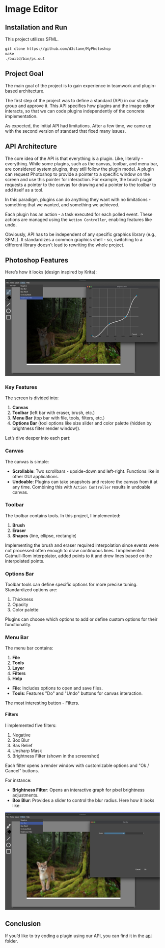 # Image Editor

## Installation and Run

This project utilizes SFML.

```
git clone https://github.com/d3clane/MyPhotoshop
make
./build/bin/ps.out
```


## Project Goal

The main goal of the project is to gain experience in teamwork and plugin-based architecture.  

The first step of the project was to define a standard (API) in our study group and approve it. This API specifies how plugins and the image editor interacts, so that we can code plugins independently of the concrete implementation.

As expected, the initial API had limitations. After a few time, we came up with the second version of standard that fixed many issues.  

## API Architecture

The core idea of the API is that everything is a plugin. Like, literally - everything. While some plugins, such as the canvas, toolbar, and menu bar, are considered system plugins, they still follow the plugin model. A plugin can request Photoshop to provide a pointer to a specific window on the screen and use this pointer for interaction. For example, the brush plugin requests a pointer to the canvas for drawing and a pointer to the toolbar to add itself as a tool.  

In this paradigm, plugins can do anything they want with no limitations - something that we wanted, and something we achieved.

Each plugin has an action - a task executed for each polled event. These actions are managed using the `Action Controller`, enabling features like undo. 

Obviously, API has to be independent of any specific graphics library (e.g., SFML). It standardizes a common graphics shell - so, switching to a different library doesn't lead to rewriting the whole project.

## Photoshop Features

Here’s how it looks (design inspired by Krita):  

![Image editor](ReadmeAssets/ImageEditor.png)  

### Key Features  

The screen is divided into:  
1. **Canvas**  
2. **Toolbar** (left bar with eraser, brush, etc.)  
3. **Menu Bar** (top bar with file, tools, filters, etc.)  
4. **Options Bar** (tool options like size slider and color palette (hidden by brightness filter render window)).  

Let’s dive deeper into each part:

### Canvas  

The canvas is simple:  
- **Scrollable**: Two scrollbars - upside-down and left-right. Functions like in other GUI applications.  
- **Undoable**: Plugins can take snapshots and restore the canvas from it at any time. Combining this with `Action Controller` results in undoable canvas. 

### Toolbar  

The toolbar contains tools. In this project, I implemented:  
1. **Brush**  
2. **Eraser**  
3. **Shapes** (line, ellipse, rectangle)  

Implementing the brush and eraser required interpolation since events were not processed often enough to draw continuous lines. I implemented Catmull-Rom interpolator, added points to it and drew lines based on the interpolated points.  

### Options Bar  

Toolbar tools can define specific options for more precise tuning. Standardized options are:  
1. Thickness  
2. Opacity  
3. Color palette  

Plugins can choose which options to add or define custom options for their functionality.  

### Menu Bar  

The menu bar contains:  
1. **File**  
2. **Tools**  
3. **Layer**  
4. **Filters**  
5. **Help**  

- **File**: Includes options to open and save files.  
- **Tools**: Features "Do" and "Undo" buttons for canvas interaction.  

The most interesting button - Filters.

#### Filters  

I implemented five filters:  
1. Negative  
2. Box Blur  
3. Bas Relief  
4. Unsharp Mask  
5. Brightness Filter (shown in the screenshot)  

Each filter opens a render window with customizable options and "Ok / Cancel" buttons.  

For instance:  
- **Brightness Filter**: Opens an interactive graph for pixel brightness adjustments.  
- **Box Blur**: Provides a slider to control the blur radius. Here how it looks like:

![Box blur](ReadmeAssets/boxBlur.png)  

## Conclusion  

If you’d like to try coding a plugin using our API, you can find it in the [api](/include/api/) folder.  
